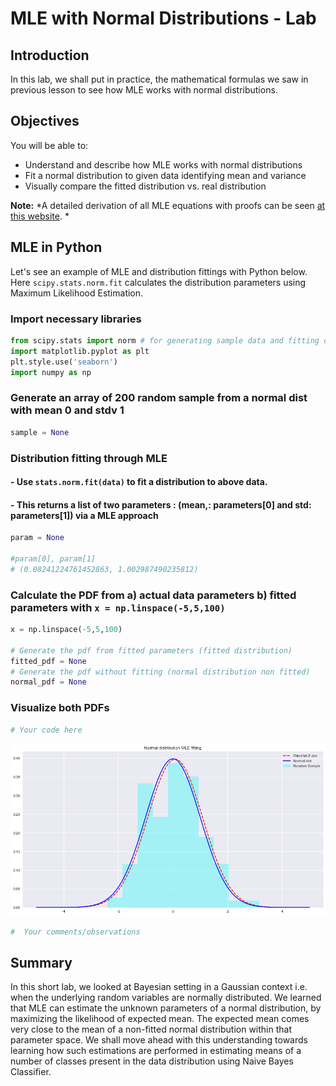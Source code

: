 
# MLE with Normal Distributions - Lab

## Introduction

In this lab, we shall put in practice, the mathematical formulas we saw in previous lesson to see how MLE works with normal distributions. 

## Objectives
You will be able to:

* Understand and describe how MLE works with normal distributions
* Fit a normal distribution to given data identifying mean and variance
* Visually compare the fitted distribution vs. real distribution


**Note:** *A detailed derivation of all MLE equations with proofs can be seen [at this website](https://www.statlect.com/fundamentals-of-statistics/normal-distribution-maximum-likelihood). *

## MLE in Python

Let's see an example of MLE and distribution fittings with Python below. Here `scipy.stats.norm.fit` calculates the distribution parameters using Maximum Likelihood Estimation.

### Import necessary libraries


```python
from scipy.stats import norm # for generating sample data and fitting distributions
import matplotlib.pyplot as plt
plt.style.use('seaborn')
import numpy as np
```

### Generate an array of 200 random sample from a normal dist with mean 0 and stdv 1


```python
sample = None
```

### Distribution fitting through MLE
#### -  Use `stats.norm.fit(data)` to fit a distribution to above data.
#### - This returns a list of two parameters : (mean,: parameters[0] and std:  parameters[1]) via a MLE approach 


```python
param = None

#param[0], param[1]
# (0.08241224761452863, 1.002987490235812)
```

### Calculate the PDF from a) actual data parameters b) fitted parameters with `x = np.linspace(-5,5,100)`


```python
x = np.linspace(-5,5,100)

# Generate the pdf from fitted parameters (fitted distribution)
fitted_pdf = None
# Generate the pdf without fitting (normal distribution non fitted)
normal_pdf = None
```

### Visualize both PDFs 


```python
# Your code here 
```


![png](index_files/index_11_0.png)



```python
#  Your comments/observations
```

## Summary 

In this short lab, we looked at Bayesian setting in a Gaussian context i.e. when the underlying random variables are normally distributed. We learned that MLE can estimate the unknown parameters of a normal distribution, by maximizing the likelihood of expected mean. The expected mean comes very close to the mean of a non-fitted normal distribution within that parameter space. We shall move ahead with this understanding towards learning how such estimations are performed in estimating means of a number of classes present in the data distribution using Naive Bayes Classifier.
